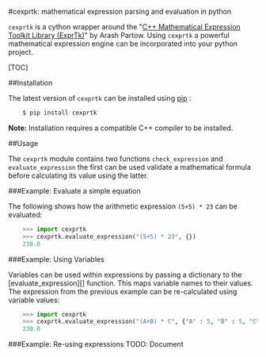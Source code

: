 #cexprtk: mathematical expression parsing and evaluation in python

`cexprtk` is a cython wrapper around the "[C++ Mathematical Expression  Toolkit Library (ExprTk)][ExprTk]"  by Arash Partow. Using `cexprtk` a powerful mathematical expression engine can be incorporated into your python project.

[TOC]

##Installation

The latest version of `cexprtk` can be installed using [pip][pip] :

```bash
	$ pip install cexprtk
```

__Note:__ Installation requires a compatible C++ compiler to be installed.


##Usage

The `cexprtk` module contains two functions `check_expression` and `evaluate_expression` the first can be used validate a mathematical formula before calculating its value using the latter.

###Example: Evaluate a simple equation

The following shows how the arithmetic expression `(5+5) * 23` can be evaluated:

```python
	>>> import cexprtk
	>>> cexprtk.evaluate_expression("(5+5) * 23", {})
	230.0
```

###Example: Using Variables

Variables can be used within expressions by passing a dictionary to the [evaluate_expression][] function. This maps variable names to their values. The expression from the previous example can be re-calculated using variable values:

```python
	>>> import cexprtk
	>>> cexprtk.evaluate_expression("(A+B) * C", {"A" : 5, "B" : 5, "C" : 23})
	230.0
```

###Example: Re-using expressions
TODO: Document

###Example: Defining an unknown symbol resolver
TODO: Document

##API Reference

For information about expressions supported by `cexprtk` please refer to the original C++ [ExprTK][ExprTK] documentation:

### Class Reference

#### class Expression:
Class representing mathematical expression.

* Following instantiation, the expression is evaluated calling the expression or invoking its `value()` method.
* The variable values used by the Expression can be modified through the `variables` property of the `Symbol_Table` instance associated with the expression. The `Symbol_Table` can be accessed using the `Expression.symbol_table` property.

######Defining unknown symbol-resolver:

The `unknown_symbol_resolver_callback` argument  to the `Expression`
constructor accepts a callable which is invoked  whenever a symbol (i.e. a
variable or a constant), is not found in the `Symbol_Table` given by the
`symbol_table` argument. The `unknown_symbol_resolver_callback` can be
used to provide a value for the missing value or to set an error condition.

The callable should have following signature:

```python
	def callback(symbol_name):
		...
```

Where `symbol_name` is a string identifying the missing symbol.

The callable should return a tuple of the form:

```python
	(HANDLED_FLAG, USR_SYMBOL_TYPE, SYMBOL_VALUE, ERROR_STRING)
```

Where:

* `HANDLED_FLAG` is a boolean:
	+ `True` indicates that callback was able handle the error condition and that `SYMBOL_VALUE` should be used for the missing symbol. 
	+ `False`, flags and error condition, the reason why the unknown symbol could not be resolved by the callback is described by `ERROR_STRING`.
* `USR_SYMBOL_TYPE` gives type of symbol (constant or variable) that should be added to the `symbol_table` when unkown symbol is resolved. Value should be one of those given in `cexprtk.USRSymbolType`. e.g.
	+ `cexprtk.USRSymbolType.VARIABLE`  
	+ `cexprtk.USRSymbolType.CONSTANT`  
* `SYMBOL_VALUE`, floating point value that should be used when resolving missing symbol.
* `ERROR_STRING` when `HANDLED_FLAG` is `False` this can be used to describe error condition.

#####def __init__(self, expression, symbol_table, unknown_symbol_resolver_callback = None):
Instantiate `Expression` from a text string giving formula and `Symbol_Table`
instance encapsulating variables and constants used by the expression.

__Parameters:__

* __expression__ (*str*) String giving expression to be calculated.
* __symbol_table__ (*Symbol_Table*) Object defining variables and constants.
* __unknown_symbol_resolver_callback__ (*callable*)  See description above.

#####def value(self):
Evaluate expression using variable values currently set within associated `Symbol_Table`

__Returns:__
* (*float*) Value resulting from evaluation of expression.

#####def __call__(self):
Equivalent to calling value() method.

__Returns:__

* (*float*) Value resulting from evaluation of expression.

#####symbol_table
Read only property that returns `Symbol_Table` instance associated with this expression.

__Returns:__

* (*Symbol_Table*) `Symbol_Table` associated with this `Expression`.

---

#### class Symbol_Table:
Class for providing variable and constant values to `Expression` instances.

TODO: Example instantiation here.

#####def __init__(self, variables, constants = {}, add_constants = False):
Instantiate `Symbol_Table` defining variables and constants for use with `Expression` class.

__Parameters:__

* __variables__ (*dict*) Mapping between variable name and initial variable value.
* __constants__ (*dict*) Constant name to value dictionary.
* __add_constants__ (*bool*) If True, add the standard constants `pi`, `inf`, `epsilon` to the 'constants' dictionary before populating the `Symbol_Table`

#####variables
TODO: Document

#####constants
TODO: Document

---

####class USRSymbolType:
TODO: Document


### Utility Functions
##### check_expression (*expression*)

Check that expression can be parsed. If successful do nothing, if unsuccessful raise `ParseException`.

**Parameters:**
* *expression* (*str*) Formula to be evaluated

**Raises** `ParseException`: If expression is invalid.	


##### evaluate_expression (*expression*, *variables*)
Evaluate a mathematical formula using the exprtk library and return result.

For more information about supported functions and syntax see the
[exprtk C++ library website][ExprTk].

**Parameters:**

* *expression* (*str*) Expression to be evaluated.
* *variables* (*dict*) Dictionary containing variable name, variable value pairs to be used in expression.

**Returns** (*float*): Evaluated expression
**Raises** `ParseException`: if *expression* is invalid.

##Authors

Cython wrapper by Michael Rushton (m.j.d.rushton@gmail.com), although most credit should go to Arash Partow for creating the underlying ExprTK_ library.


##License

`cexprtk` is released under the same terms as the ExprTK_ library the `Common Public License Version 1.0`_ (CPL).


---

[ExprTK]: http://www.partow.net/programming/exprtk/index.html
[pip]: http://www.pip-installer.org/en/latest/index.html
[Common Public License Version 1.0]: http://opensource.org/licenses/cpl1.0.php

